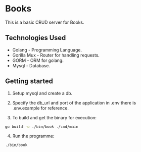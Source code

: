# Books

This is a basic CRUD server for Books.

## Technologies Used

- Golang - Programming Language.
- Gorilla Mux - Router for handling requests.
- GORM - ORM for golang.
- Mysql - Database.

## Getting started

1. Setup mysql and create a db.

2. Specify the db_url and port of the application in .env
there is .env.example for reference.

3. To build and get the binary for execution:

```bash
go build -o ./bin/book ./cmd/main
```

4. Run the programme:

```bash
./bin/book
```
